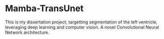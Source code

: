 # Mamba-TransUnet
This is my dissertation project, targetting segmentation of the left ventricle, leveraging deep learning and computer vision. A novel Convolutional Neural Network architecture.
